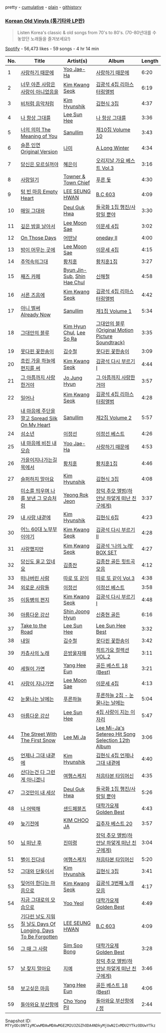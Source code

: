 pretty - [cumulative](/playlists/cumulative/37i9dQZF1DWX7FdKM0unn8.md) - [plain](/playlists/plain/37i9dQZF1DWX7FdKM0unn8) - [githistory](https://github.githistory.xyz/mackorone/spotify-playlist-archive/blob/main/playlists/plain/37i9dQZF1DWX7FdKM0unn8)

### [Korean Old Vinyls \(통기타와 LP판\)](https://open.spotify.com/playlist/37i9dQZF1DWX7FdKM0unn8)

> Listen Korea's classic & old songs from 70's to 80's\. \(70\-80년대를 수 놓았던 노래들을 즐겨보세요!\)

[Spotify](https://open.spotify.com/user/spotify) - 56,473 likes - 59 songs - 4 hr 14 min

| No. | Title | Artist(s) | Album | Length |
|---|---|---|---|---|
| 1 | [사랑하기 때문에](https://open.spotify.com/track/0I9vXVUpijjek2ULH4UUJw) | [Yoo Jae\-Ha](https://open.spotify.com/artist/2Qrs21XiQMxkddRognIjGC) | [사랑하기 때문에](https://open.spotify.com/album/2Kb78rmvg0suvhVPcjBtlm) | 6:20 |
| 2 | [너무 아픈 사랑은 사랑이 아니었음을](https://open.spotify.com/track/42cwRiFR25LYJG6CCsjWo9) | [Kim Kwang Seok](https://open.spotify.com/artist/0Sr5L3iWPn0k6KnDr8RYS8) | [김광석 4집 리마스터링앨범](https://open.spotify.com/album/1Yk9jrcx4JQpSmyqpvakvV) | 6:19 |
| 3 | [비처럼 음악처럼](https://open.spotify.com/track/6zMH0UAFuLt4JXVuEUIygG) | [Kim Hyunshik](https://open.spotify.com/artist/5tYHIUOTcoDw6xMUkLEtzv) | [김현식 3집](https://open.spotify.com/album/3Eggr8LCQGMCitwZzzaSbY) | 4:37 |
| 4 | [나 항상 그대를](https://open.spotify.com/track/5PSj7PGrGLASjPkdOL318I) | [Lee Sun Hee](https://open.spotify.com/artist/4ZQVfuvon3XnGYkjTSey1O) | [나 항상 그대를](https://open.spotify.com/album/3HoiIlaN0TJEWKA2rhy3rX) | 3:36 |
| 5 | [너의 의미 The Meaning of You](https://open.spotify.com/track/2p5TdDBoY6eEvTQuzyurTV) | [Sanullim](https://open.spotify.com/artist/04cr7qH71klBu2x9H7c0Iw) | [제10집 Volume 10](https://open.spotify.com/album/7KMnV0iErqXPklZ5L0Upts) | 3:43 |
| 6 | [슬픈 인연 Original Version](https://open.spotify.com/track/0EIaR2py9XXUW4DMLx4BNk) | [나미](https://open.spotify.com/artist/50h2tBXWxIdL1ol9zowwyp) | [A Long Winter](https://open.spotify.com/album/2DdP0Cgsc1hYozWTgB7ajy) | 4:34 |
| 7 | [당신은 모르실꺼야](https://open.spotify.com/track/51TasCMfQcoYiRvquIpF1S) | [혜은이](https://open.spotify.com/artist/0wpePehw25BtABst49wTMa) | [오리지날 가요 베스트 Vol.3](https://open.spotify.com/album/2TmEaBdiKg26EcCiAvAYao) | 3:16 |
| 8 | [사랑일기](https://open.spotify.com/track/5NA0wgvnUinGTFdT3p5tnD) | [Towner & Town Chief](https://open.spotify.com/artist/3Qm5uwdUYz6Bz64XOqsiYD) | [푸른 돛](https://open.spotify.com/album/5ka1jbuOzofnAJUs5p02SQ) | 4:30 |
| 9 | [텅 빈 마음 Empty Heart](https://open.spotify.com/track/4KiYPYpm4ultIp247ftPlI) | [LEE SEUNG HWAN](https://open.spotify.com/artist/6LPV5KZBc1zBjX8AFZ2WWY) | [B.C 603](https://open.spotify.com/album/5NySygZgi6F7cBkjuFTBTa) | 4:09 |
| 10 | [매일 그대와](https://open.spotify.com/track/2T05Ub3H6NvMSO8Ohsam9I) | [Deul Guk Hwa](https://open.spotify.com/artist/1sgkTCF42JGJUIaBP68n6H) | [들국화 1집 행진/사랑일 뿐야](https://open.spotify.com/album/5rfo4HOW4Pe01ipqjHL19K) | 3:30 |
| 11 | [깊은 밤을 날아서](https://open.spotify.com/track/5vVL45nncczKCWS0uIQpzN) | [Lee Moon Sae](https://open.spotify.com/artist/2eVlgLy3Aym09gM3dqx6cq) | [이문세 4집](https://open.spotify.com/album/031envKZiWUDD9cRdb0ZbX) | 3:02 |
| 12 | [On Those Days](https://open.spotify.com/track/0ACRegRh3QSjCGgWw7xtGV) | [어떤날](https://open.spotify.com/artist/1DfZ34LYlp8Q1VWSgDietf) | [oneday II](https://open.spotify.com/album/2LUhNhSyrYyrkJoJUiiusi) | 4:00 |
| 13 | [밤이 머무는 곳에](https://open.spotify.com/track/14YOLgX7qM1iOfmgKRefTv) | [Lee Moon Sae](https://open.spotify.com/artist/2eVlgLy3Aym09gM3dqx6cq) | [이문세 4집](https://open.spotify.com/album/031envKZiWUDD9cRdb0ZbX) | 4:15 |
| 14 | [추억속의그대](https://open.spotify.com/track/5xtATcLzRFvpEAWlKcKivO) | [황치훈](https://open.spotify.com/artist/1KlbpZyhUiiO4EsvJiguwE) | [황치훈1집](https://open.spotify.com/album/2sTNUF4zLROU2gCyaTQ524) | 3:27 |
| 15 | [째즈 카페](https://open.spotify.com/track/0SwSiNArqc58nd21Zfj1Ow) | [Byun Jin\-Sub](https://open.spotify.com/artist/19TSeYJNZVClzoWb6hUVr7), [Shin Hae Chul](https://open.spotify.com/artist/0X7uU5t8s4p9vXE4PjPvfn) | [신해철](https://open.spotify.com/album/4m0fkoRpLFiJALSqwZ1ibX) | 4:58 |
| 16 | [서른 즈음에](https://open.spotify.com/track/22hQftFZWw1XIowMmT8tAP) | [Kim Kwang Seok](https://open.spotify.com/artist/0Sr5L3iWPn0k6KnDr8RYS8) | [김광석 4집 리마스터링앨범](https://open.spotify.com/album/1Yk9jrcx4JQpSmyqpvakvV) | 4:42 |
| 17 | [아니 벌써 Already Now](https://open.spotify.com/track/2eEfCqnMimAfOM4bicSemv) | [Sanullim](https://open.spotify.com/artist/04cr7qH71klBu2x9H7c0Iw) | [제1집 Volume 1](https://open.spotify.com/album/6GD1o3r43s94cUMDBB3vVH) | 5:34 |
| 18 | [그대안의 블루](https://open.spotify.com/track/6z0rk521a5u6FHB8HHjXov) | [Kim Hyun Chul](https://open.spotify.com/artist/39Jf69SNjTiIQfCQyLh4Gb), [Lee So Ra](https://open.spotify.com/artist/58BWh3yJrluDugLv0QF0eC) | [그대안의 블루 \(Original Motion Picture Soundtrack\)](https://open.spotify.com/album/0ZYu5hwriRTarKVPtCG23O) | 3:35 |
| 19 | [못다핀 꽃한송이](https://open.spotify.com/track/4FG1uHQAVPsYiXIn3tcGRs) | [김수철](https://open.spotify.com/artist/0EmfHeitNJW1MjPBVvy8uR) | [못다핀 꽃한송이](https://open.spotify.com/album/0OG7Sc2UuT3Im3tXeu1UMg) | 3:09 |
| 20 | [흐린 가을 하늘에 편지를 써](https://open.spotify.com/track/64cuomBVoSkO27t6hG4RSl) | [Kim Kwang Seok](https://open.spotify.com/artist/0Sr5L3iWPn0k6KnDr8RYS8) | [김광석 다시 부르기 I](https://open.spotify.com/album/6L9IGYuMWrWUMIVm3KFjUw) | 4:44 |
| 21 | [그 아픔까지 사랑한거야](https://open.spotify.com/track/2ghebdwe2pNXT4eL34T7pW) | [Jo Jung Hyun](https://open.spotify.com/artist/5pGIThF8jQKXCNkr9u8632) | [그 아픔까지 사랑한거야](https://open.spotify.com/album/55UfHK7SkjcooSkHtougQf) | 3:57 |
| 22 | [일어나](https://open.spotify.com/track/2LxL8Lq0AD7DzwsqH9sTd0) | [Kim Kwang Seok](https://open.spotify.com/artist/0Sr5L3iWPn0k6KnDr8RYS8) | [김광석 4집 리마스터링앨범](https://open.spotify.com/album/1Yk9jrcx4JQpSmyqpvakvV) | 4:28 |
| 23 | [내 마음에 주단을 깔고 Spread Silk On My Heart](https://open.spotify.com/track/4Jp6egGKfX94Mva9fEizTZ) | [Sanullim](https://open.spotify.com/artist/04cr7qH71klBu2x9H7c0Iw) | [제2집 Volume 2](https://open.spotify.com/album/4xmgXry7YcKghRyzDiJv38) | 5:57 |
| 24 | [섬소년](https://open.spotify.com/track/3cbYRbgcXmJsPWVTDM37sW) | [이정선](https://open.spotify.com/artist/1ggPoV0kiW23ufNRy5AyrV) | [이정선 베스트](https://open.spotify.com/album/4amIFXgjq2CMs0WOXhhzvZ) | 4:26 |
| 25 | [내 마음에 비친 내 모습](https://open.spotify.com/track/4w5jHmaPBwNN2Q9rOuYHUC) | [Yoo Jae\-Ha](https://open.spotify.com/artist/2Qrs21XiQMxkddRognIjGC) | [사랑하기 때문에](https://open.spotify.com/album/2Kb78rmvg0suvhVPcjBtlm) | 4:53 |
| 26 | [가을이지나가는길목에서](https://open.spotify.com/track/0F8VPFPd53OxPYiINjc9bF) | [황치훈](https://open.spotify.com/artist/1KlbpZyhUiiO4EsvJiguwE) | [황치훈1집](https://open.spotify.com/album/2sTNUF4zLROU2gCyaTQ524) | 4:46 |
| 27 | [슬퍼하지 말아요](https://open.spotify.com/track/0aAJL7KZVKZiQV4QAY87vI) | [Kim Hyunshik](https://open.spotify.com/artist/5tYHIUOTcoDw6xMUkLEtzv) | [김현식 3집](https://open.spotify.com/album/3Eggr8LCQGMCitwZzzaSbY) | 4:08 |
| 28 | [미소를 띄우며 나를 보낸 그 모습처럼](https://open.spotify.com/track/1UtSVWsqsGkDphhxZkSsVb) | [Yeong Rok Jeon](https://open.spotify.com/artist/4ekyRk7LiVxyzIlpRkHVqU) | [장덕 추모 앨범\(하얀날 하얗게 떠난 친구에게\)](https://open.spotify.com/album/5fxtuJkfiB0xYZCFztnwuh) | 3:37 |
| 29 | [내 사랑 내곁에](https://open.spotify.com/track/5BKRpouE6rMJiSIa3rlUGu) | [Kim Hyunshik](https://open.spotify.com/artist/5tYHIUOTcoDw6xMUkLEtzv) | [김현식 6집](https://open.spotify.com/album/2p3UEiaV7CfDmdqJ90nm7A) | 4:23 |
| 30 | [어느 60대 노부부 이야기](https://open.spotify.com/track/68yWj8JpveUGUsZLasK3k0) | [Kim Kwang Seok](https://open.spotify.com/artist/0Sr5L3iWPn0k6KnDr8RYS8) | [김광석 다시 부르기 II](https://open.spotify.com/album/6tpfhrWAd4X5YQCBE2HKUk) | 4:28 |
| 31 | [사랑했지만](https://open.spotify.com/track/2Wusb5km1CAQRDvmujySNO) | [Kim Kwang Seok](https://open.spotify.com/artist/0Sr5L3iWPn0k6KnDr8RYS8) | [김광석 '나의 노래' BOX SET](https://open.spotify.com/album/3EzFLoUS1nKMqqS5FYhpsD) | 4:27 |
| 32 | [당신도 울고 있네요](https://open.spotify.com/track/3uXGuJHfAoUke0TkDcvuBM) | [김종찬](https://open.spotify.com/artist/1j9e2bHfflVpMVW77MGWR4) | [김종찬 골든 힛트곡 모음](https://open.spotify.com/album/0vtP6Xzc7lk12V7GEiQGvD) | 4:12 |
| 33 | [떠나버린 사람](https://open.spotify.com/track/7MMVGHfGFZsWy3PFY4YPqE) | [따로 또 같이](https://open.spotify.com/artist/5xwMG3oq16KjZGGWHLeMNH) | [따로 또 같이 Vol.3](https://open.spotify.com/album/0258DtBYRRSCUNR62yM5BB) | 4:38 |
| 34 | [외로운 사람들](https://open.spotify.com/track/5S09MykTFOkzgTYMK1XBGn) | [이정선](https://open.spotify.com/artist/1ggPoV0kiW23ufNRy5AyrV) | [이정선 베스트](https://open.spotify.com/album/4amIFXgjq2CMs0WOXhhzvZ) | 3:58 |
| 35 | [이등병의 편지](https://open.spotify.com/track/4paHAIeL4h8Tr0vbF1FOwZ) | [Kim Kwang Seok](https://open.spotify.com/artist/0Sr5L3iWPn0k6KnDr8RYS8) | [김광석 다시 부르기 I](https://open.spotify.com/album/6L9IGYuMWrWUMIVm3KFjUw) | 4:48 |
| 36 | [아름다운 강산](https://open.spotify.com/track/7qMFMdplBz3ySx7HdOOgDP) | [Shin Joong Hyun](https://open.spotify.com/artist/4cFsZrYUW5rEHhT1IrYXag) | [신중현 골든](https://open.spotify.com/album/0BnsLDVwgsCs1i5rEC0T3G) | 6:16 |
| 37 | [Take to the Road](https://open.spotify.com/track/7Dsj9oV6bd5jF0vIBwy92a) | [Lee Sun Hee](https://open.spotify.com/artist/4ZQVfuvon3XnGYkjTSey1O) | [Lee Sun Hee Best](https://open.spotify.com/album/2l6SJR2R6pFzKOlrtJGq37) | 3:32 |
| 38 | [내일](https://open.spotify.com/track/6gcEFFs1w5D2Ud91Qb37u2) | [김수철](https://open.spotify.com/artist/0EmfHeitNJW1MjPBVvy8uR) | [못다핀 꽃한송이](https://open.spotify.com/album/0OG7Sc2UuT3Im3tXeu1UMg) | 3:42 |
| 39 | [카츄사의 노래](https://open.spotify.com/track/1X9Rw7AQdwJoR8q2dPn7ZC) | [은방울자매](https://open.spotify.com/artist/7bSbVUfkQBYgjK0G2Q6cMP) | [히트가요 컬렉션 VOL.2](https://open.spotify.com/album/79iJo6K8XWEF7HNgquDmD7) | 3:11 |
| 40 | [세월이 가면](https://open.spotify.com/track/6khwEG0x8mkXNvTxt2lF00) | [Yang Hee Eun](https://open.spotify.com/artist/0BD74hBusWzcPz44wFskYb) | [골든 베스트 18 \(Best\)](https://open.spotify.com/album/06Ts7J7sx9Ag3VN2soPwQI) | 3:21 |
| 41 | [사랑이 지나가면](https://open.spotify.com/track/4XwtIHrmFuMNwu3c35kh5B) | [Lee Moon Sae](https://open.spotify.com/artist/2eVlgLy3Aym09gM3dqx6cq) | [이문세 4집](https://open.spotify.com/album/031envKZiWUDD9cRdb0ZbX) | 4:13 |
| 42 | [눈물나는 날에는](https://open.spotify.com/track/1Vi9rQtR5XlEAKvvz4PfID) | [푸른하늘](https://open.spotify.com/artist/4fjuWKOCAh3CT7I5xW6Hc1) | [푸른하늘 2집 \- 눈물나는 날에는](https://open.spotify.com/album/53wruAmv4gvA2uIoO2Xmfw) | 5:04 |
| 43 | [아름다운 강산](https://open.spotify.com/track/2A8dLLThu2LqfhD8SNuGbc) | [Lee Sun Hee](https://open.spotify.com/artist/4ZQVfuvon3XnGYkjTSey1O) | [4집 사랑이 지는 이 자리](https://open.spotify.com/album/29wEhPMsnGjOGfHVpz1hln) | 5:47 |
| 44 | [The Street With The First Snow](https://open.spotify.com/track/1CaH7l3RuuCHd6k3VsWiMk) | [Lee Mi Ja](https://open.spotify.com/artist/3ZQ97tFlkn5moDjvgQ3kpZ) | [Lee Mi\-Ja's Setereo Hit Song Selection 12th Album](https://open.spotify.com/album/2VCClwONd2mvbtAYAz51iX) | 3:06 |
| 45 | [언제나 그대 내곁에](https://open.spotify.com/track/44hldZaxIlzNDZ7VNhKKmC) | [Kim Hyunshik](https://open.spotify.com/artist/5tYHIUOTcoDw6xMUkLEtzv) | [김현식 4집 언제나 그대 내곁에](https://open.spotify.com/album/1YfgZy6iR55PEiFNJzUFgi) | 4:40 |
| 46 | [산다는건 다 그런게 아니겠니](https://open.spotify.com/track/4A8fWr7kzy3h2c1XW9QeF9) | [여행스케치](https://open.spotify.com/artist/1hjjZKt6yK0bGmubr0yOZ6) | [처음타본 타임머신](https://open.spotify.com/album/6aHpFexUPTYIGNL6uTLPSC) | 4:35 |
| 47 | [그것만이 내 세상](https://open.spotify.com/track/5uNi1Bq4218eVbntEgNhrn) | [Deul Guk Hwa](https://open.spotify.com/artist/1sgkTCF42JGJUIaBP68n6H) | [들국화 1집 행진/사랑일 뿐야](https://open.spotify.com/album/5rfo4HOW4Pe01ipqjHL19K) | 5:26 |
| 48 | [나 어떡해](https://open.spotify.com/track/0G15m2DrgQGBB6raFluurk) | [샌드페블즈](https://open.spotify.com/artist/0gpJgwuqFaMRC8BL14WVEZ) | [대학가요제 Golden Best](https://open.spotify.com/album/2ivChL943d97iLJ5Vk5va0) | 4:43 |
| 49 | [늦기전에](https://open.spotify.com/track/6ubwzVoDeApVnsgVvjX3yx) | [KIM CHOO JA](https://open.spotify.com/artist/568Af2a3USDRQUXgYJnRKT) | [김추자 베스트 20](https://open.spotify.com/album/6c5ZjcTq5XQ0MDUKIvK4ko) | 3:57 |
| 50 | [님 떠난 후](https://open.spotify.com/track/0CxEZ9d82YyZXbenJNlZsr) | [진미령](https://open.spotify.com/artist/72rPfSvwlkbec9TX46o25N) | [장덕 추모 앨범\(하얀날 하얗게 떠난 친구에게\)](https://open.spotify.com/album/5fxtuJkfiB0xYZCFztnwuh) | 3:04 |
| 51 | [별이 진다네](https://open.spotify.com/track/0uGDaEPsUUYUtMFjr2QMrg) | [여행스케치](https://open.spotify.com/artist/1hjjZKt6yK0bGmubr0yOZ6) | [처음타본 타임머신](https://open.spotify.com/album/6aHpFexUPTYIGNL6uTLPSC) | 5:20 |
| 52 | [그대와 단둘이서](https://open.spotify.com/track/2lveF3dx8NO8KNuZQ3u16l) | [Kim Hyunshik](https://open.spotify.com/artist/5tYHIUOTcoDw6xMUkLEtzv) | [김현식 3집](https://open.spotify.com/album/3Eggr8LCQGMCitwZzzaSbY) | 3:41 |
| 53 | [잊어야 한다는 마음으로](https://open.spotify.com/track/67Yg0uYQB14o3gQ3RLwD7x) | [Kim Kwang Seok](https://open.spotify.com/artist/0Sr5L3iWPn0k6KnDr8RYS8) | [김광석 3번째 노래모음](https://open.spotify.com/album/2KFcEdwyadcW50UUSMPgKZ) | 4:17 |
| 54 | [지금 그대로의 모습으로](https://open.spotify.com/track/3jrpzS3xpGAuohZSNjh4lR) | [Yoo Yeol](https://open.spotify.com/artist/1gyFAghLz2y5KIFA32vtwl) | [대학가요제 Golden Best](https://open.spotify.com/album/2ivChL943d97iLJ5Vk5va0) | 4:49 |
| 55 | [기다린 날도 지워질 날도 Days Of Longing, Days To Be Forgotten](https://open.spotify.com/track/3ZCIaxNcu1rtqBJAckJkvs) | [LEE SEUNG HWAN](https://open.spotify.com/artist/6LPV5KZBc1zBjX8AFZ2WWY) | [B.C 603](https://open.spotify.com/album/5NySygZgi6F7cBkjuFTBTa) | 4:09 |
| 56 | [그 때 그 사람](https://open.spotify.com/track/2q2cITx9yh5HSxwiPpgHCl) | [Sim Soo Bong](https://open.spotify.com/artist/3MruauOzN01CjMYEM2TFjn) | [대학가요제 Golden Best](https://open.spotify.com/album/2ivChL943d97iLJ5Vk5va0) | 3:28 |
| 57 | [날 찾지 말아요](https://open.spotify.com/track/47Y2w2OqMvqQ93nAA6DdcI) | [지예](https://open.spotify.com/artist/4EjKK0MdFQpp3lToa1m5c6) | [장덕 추모 앨범\(하얀날 하얗게 떠난 친구에게\)](https://open.spotify.com/album/5fxtuJkfiB0xYZCFztnwuh) | 3:46 |
| 58 | [보고싶은 마음](https://open.spotify.com/track/320SvnJLfvCnIC5rx0hgZ9) | [Yang Hee Eun](https://open.spotify.com/artist/0BD74hBusWzcPz44wFskYb) | [골든 베스트 18 \(Best\)](https://open.spotify.com/album/06Ts7J7sx9Ag3VN2soPwQI) | 4:06 |
| 59 | [돌아와요 부산항에](https://open.spotify.com/track/3Tiadxop66peME6AQ1BaLW) | [Cho Yong Pil](https://open.spotify.com/artist/5j200KdlKsIVqjoSDIWycA) | [돌아와요 부산항에 / 정](https://open.spotify.com/album/2ev1pKiYfeeFVpVVkcjeDE) | 2:44 |

Snapshot ID: `MTYyODc0NTIyMCwwMDAwMDAwMGE2M2U3ZGZhODA4NDkyMjUwN2IxMDU2YTkzODUwYTkz`
